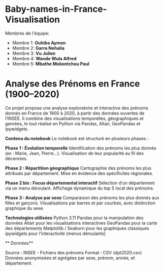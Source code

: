 # Baby-names-in-France-Visualisation

Membres de l'équipe:

- Membre 1: **Ouhiba Aymen**  
- Membre 2: **Garra Nohalia**  
- Membre 3: **Vu Julien**
- Membre 4: **Wande Wula Alfred**
- Membre 5: **Mbathe Mekontchou Paul**

# Analyse des Prénoms en France (1900–2020)
Ce projet propose une analyse exploratoire et interactive des prénoms donnés en France de 1900 à 2020, à partir des données ouvertes de l’INSEE. Il combine des visualisations temporelles, géographiques et genrées, le tout réalisé en Python via Pandas, Altair, GeoPandas et ipywidgets.

**Contenu du notebook**
Le notebook est structuré en plusieurs phases :

 **Phase 1 : Évolution temporelle**
Identification des prénoms les plus donnés (ex : Marie, Jean, Pierre...).
Visualisation de leur popularité au fil des décennies.

 **Phase 2 : Répartition géographique**
Cartographie des prénoms les plus attribués par département.
Mise en évidence des spécificités régionales.

 **Phase 2 bis : Focus départemental interactif**
Sélection d’un département via un menu déroulant.
Affichage dynamique du top 5 local des prénoms.

 **Phase 3 : Analyse par sexe**
Comparaison des prénoms les plus donnés aux filles et garçons.
Visualisations par barres et par courbes, avec distinction graphique du sexe.

 **Technologies utilisées**
Python 3.11
Pandas pour la manipulation des données
Altair pour les visualisations interactives
GeoPandas pour la carte des départements
Matplotlib / Seaborn pour les graphiques classiques
ipywidgets pour l’interactivité (menus déroulants)

** Données**

Source : INSEE - Fichiers des prénoms
Format : CSV (dpt2020.csv)
Données anonymisées et agrégées par sexe, prénom, année, et département.

